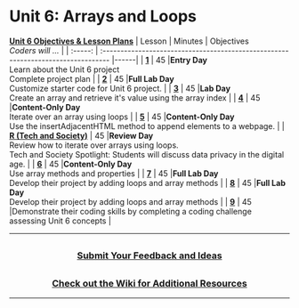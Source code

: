 # Unit 6: Arrays and Loops
[**Unit 6 Objectives & Lesson Plans**]()
|                                                        Lesson                                                         | Minutes | Objectives <br> _Coders will ..._                                                 |
| :-----: | :-------------------------------------------------------------------------------- |------|
| [**1**]() |   45    |**Entry Day**</br>Learn about the Unit 6 project</br>Complete project plan                       |
| [**2**]() |   45    |**Full Lab Day**</br> Customize starter code for Unit 6 project.  |
| [**3**]() |   45  |**Lab Day**</br>Create an array and retrieve it's value using the array index    |
| [**4**]() |   45  |**Content-Only Day**</br>Iterate over an array using loops   |
| [**5**]() |   45  |**Content-Only Day**</br>Use the insertAdjacentHTML method to append elements to a webpage.  |
| [**R (Tech and Society)**]() |   45  |**Review Day**</br> Review how to iterate over arrays using loops.</br>Tech and Society Spotlight: Students will discuss data privacy in the digital age.  |
| [**6**]() |   45  |**Content-Only Day**</br>Use array methods and properties   |
| [**7**]() |   45  |**Full Lab Day**</br>Develop their  project by adding loops and array methods     |
| [**8**]() |   45  |**Full Lab Day**</br>Develop their  project by adding loops and array methods       |
| [**9**]() |   45  |Demonstrate their coding skills by completing a coding challenge assessing Unit 6 concepts     |


---
## <h3 align="center"><a href="https://docs.google.com/forms/d/e/1FAIpQLSc4oUNSthmU63TqlzUOOWd3buX3tGVIPRNDm0tsLB_nOONRLQ/viewform">Submit Your Feedback and Ideas</a></h3>

## <h3 align="center"><a href="https://github.com/itscodenation/curriculum-21-22/wiki">Check out the Wiki for Additional Resources</a></h3>

---
